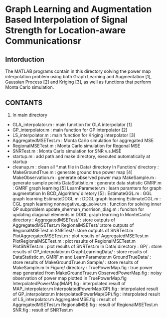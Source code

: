 # Graph Learning and Augmentation Based Interpolation of Signal Strength for Location-aware Communicationsr

## Intorduction
The MATLAB programs contain in this directory solving the power map interpolation problem using both Graph Learning and Augmentation [1], Gaussian Process [2] and Kriging [3], as well as functions that perform Monta Carlo simulation.

## CONTANTS
1. In main directory
- GLA_interpolator.m : main function for GLA interpolator [1]
- GP_interpolator.m : main function for GP interpolator [2]
- LS_interpolator.m : main function for Kriging interpolator [3]
- AggregatedMSETest.m : Monta Carlo simulation for aggregated MSE
- RegionalMSETest.m : Monta Carlo simulation for Regonal MSE
- SNRTest.m : Monta Carlo simulation for SNR v.s.MSE
- startup.m : add path and make directory, executed automatically at startup
- cleanup.m : clean all *.mat file in Data/ directory
    In Function/ directory : 
        MakeGroundTrue.m : generate ground true power map [4]
        MakeObservation.m : generate observed power map
        MakeSample.m : generate sample points
        DataStatistic.m : generate data statistic
        GMRF.m : GMRF graph learning [5]
        LearnParameter.m : learn paramters for graph augmentation
    In BCD_Algorithm/ diretory [5] : 
        EstimateGGL.m : GGL graph learning
        EstimateDDGL.m : DDGL graph learning
        EstimateCGL.m : CGL graph learning
        nonnegative_qp_solver.m : function for solving inner QP subproblem
        update_sherman_morrison_diag.m : funciton for updating diagonal elements in DDGL graph learning
    In MonteCarlo/ directory : 
        AggregatedMSETest/ : store outputs of AggregatedMSETest.m
        RegionalMSETest/ :store outputs of RegionalMSETest.m
        SNRTest/ :store outputs of SNRTest.m
        PlotAggregatedMSETest.m : plot results of AggregatedMSETest.m
        PlotRegionalMSETest.m : plot results of RegionalMSETest.m
        PlotSNRTest.m : plot results of SNRTest.m
    In Data/ directory :
        GP/ : store results of GP_interpolator.m
        GraphLearningData/ : store results of DataStatistic.m, GMRF.m and LearnParameter.m
        GroundTrueData/ : store results of MakeGroundTrue.m
        Sample/ : store results of MakeSample.m
    In Figure/ directory :
        TruePowerMap.fig : true power map generated from MakeGroundTrue.m
        ObservedPowerMap.fig : noisy observation of power map plotted in TruePowerMap.fig
        InterpolatedPowerMap(MAP).fig : interpolated result of MAP_interpolator.m
        InterpolatedPowerMap(GP).fig : interpolated result of GP_interpolator.m
        InterpolatedPowerMap(GP).fig : interpolated result of LS_interpolator.m
        AggregatedMSE.fig : result of AggregatedMSETest.m
        RegionalMSE.fig : result of RegionalMSETest.m
        SNR.fig : result of SNRTest.m
